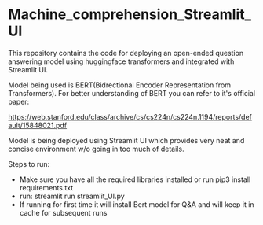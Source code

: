 # Machine_comprehension_Streamlit_UI
This repository contains the code for deploying an open-ended question answering model using huggingface transformers and integrated with Streamlit UI.

Model being used is BERT(Bidrectional Encoder Representation from Transformers).
For better understanding of BERT you can refer to it's official paper:

https://web.stanford.edu/class/archive/cs/cs224n/cs224n.1194/reports/default/15848021.pdf

Model is being deployed using Streamlit UI which provides very neat and concise environment w/o going in too much of details.

Steps to run:

- Make sure you have all the required libraries installed or run pip3 install requirements.txt
- run: streamlit run streamlit_UI.py
- If running for first time it will install Bert model for Q&A and will keep it in cache for subsequent runs 
